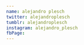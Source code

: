 ```yaml
---
name: alejandro plesch
twitter: alejandroplesch
tumblr: alejandroplesch
instagram: alejandro_plesch
fbPage:
---
```

